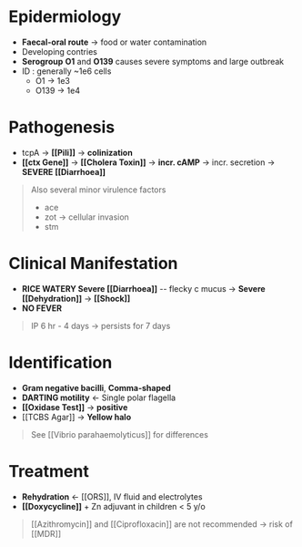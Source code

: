 # Epidermiology
- **Faecal-oral route** -> food or water contamination
- Developing contries
- **Serogroup** **O1** and **O139** causes severe symptoms and large outbreak
- ID : generally ~1e6 cells
	- O1 -> 1e3
	- O139 -> 1e4

# Pathogenesis
- tcpA -> **[[Pili]]** -> **colinization**
- **[[ctx Gene]]** -> **[[Cholera Toxin]]** -> **incr. cAMP** -> incr. secretion -> **SEVERE [[Diarrhoea]]**
> Also several minor virulence factors
> - ace
> - zot -> cellular invasion
> - stm

# Clinical Manifestation
- **RICE WATERY Severe [[Diarrhoea]]** -- flecky c mucus -> **Severe [[Dehydration]]** -> **[[Shock]]**
- **NO FEVER**
> IP 6 hr - 4 days -> persists for 7 days

# Identification
- **Gram negative bacilli**, **Comma-shaped**
- **DARTING motility** <- Single polar flagella
- **[[Oxidase Test]]** -> **positive**
- [[TCBS Agar]] -> **Yellow halo**
> See [[Vibrio parahaemolyticus]] for differences

# Treatment
- **Rehydration** <- [[ORS]], IV fluid and electrolytes 
- **[[Doxycycline]]** + Zn adjuvant in children < 5 y/o
> [[Azithromycin]] and [[Ciprofloxacin]] are not recommended -> risk of [[MDR]]